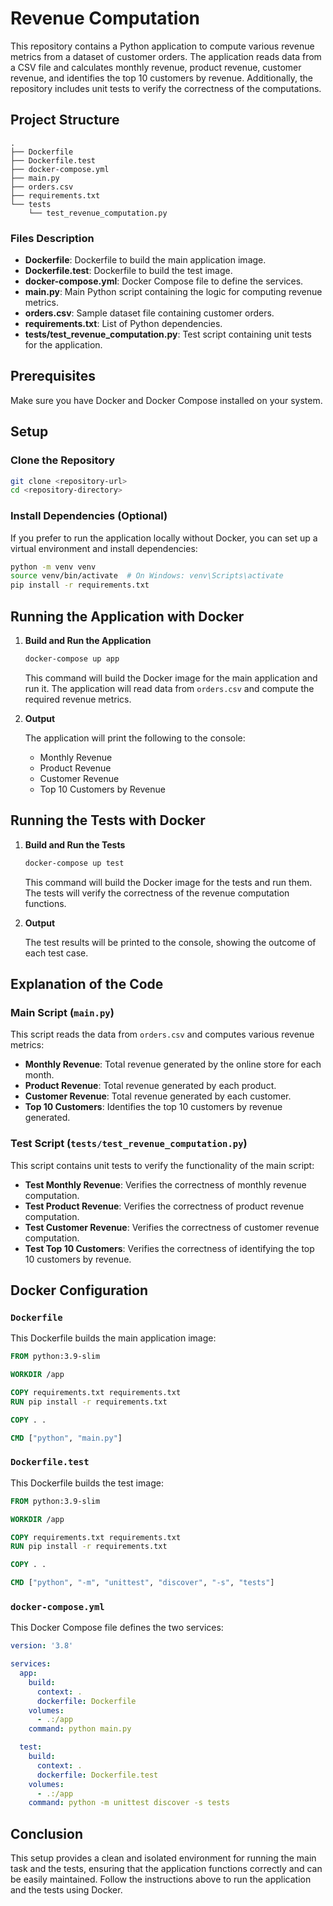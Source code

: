 # Revenue Computation

This repository contains a Python application to compute various revenue metrics from a dataset of customer orders. The application reads data from a CSV file and calculates monthly revenue, product revenue, customer revenue, and identifies the top 10 customers by revenue. Additionally, the repository includes unit tests to verify the correctness of the computations.

## Project Structure

```
.
├── Dockerfile
├── Dockerfile.test
├── docker-compose.yml
├── main.py
├── orders.csv
├── requirements.txt
└── tests
    └── test_revenue_computation.py
```

### Files Description

- **Dockerfile**: Dockerfile to build the main application image.
- **Dockerfile.test**: Dockerfile to build the test image.
- **docker-compose.yml**: Docker Compose file to define the services.
- **main.py**: Main Python script containing the logic for computing revenue metrics.
- **orders.csv**: Sample dataset file containing customer orders.
- **requirements.txt**: List of Python dependencies.
- **tests/test_revenue_computation.py**: Test script containing unit tests for the application.

## Prerequisites

Make sure you have Docker and Docker Compose installed on your system.

## Setup

### Clone the Repository

```sh
git clone <repository-url>
cd <repository-directory>
```

### Install Dependencies (Optional)

If you prefer to run the application locally without Docker, you can set up a virtual environment and install dependencies:

```sh
python -m venv venv
source venv/bin/activate  # On Windows: venv\Scripts\activate
pip install -r requirements.txt
```

## Running the Application with Docker

1. **Build and Run the Application**

   ```sh
   docker-compose up app
   ```

   This command will build the Docker image for the main application and run it. The application will read data from `orders.csv` and compute the required revenue metrics.

2. **Output**

   The application will print the following to the console:
   - Monthly Revenue
   - Product Revenue
   - Customer Revenue
   - Top 10 Customers by Revenue

## Running the Tests with Docker

1. **Build and Run the Tests**

   ```sh
   docker-compose up test
   ```

   This command will build the Docker image for the tests and run them. The tests will verify the correctness of the revenue computation functions.

2. **Output**

   The test results will be printed to the console, showing the outcome of each test case.

## Explanation of the Code

### Main Script (`main.py`)

This script reads the data from `orders.csv` and computes various revenue metrics:

- **Monthly Revenue**: Total revenue generated by the online store for each month.
- **Product Revenue**: Total revenue generated by each product.
- **Customer Revenue**: Total revenue generated by each customer.
- **Top 10 Customers**: Identifies the top 10 customers by revenue generated.

### Test Script (`tests/test_revenue_computation.py`)

This script contains unit tests to verify the functionality of the main script:

- **Test Monthly Revenue**: Verifies the correctness of monthly revenue computation.
- **Test Product Revenue**: Verifies the correctness of product revenue computation.
- **Test Customer Revenue**: Verifies the correctness of customer revenue computation.
- **Test Top 10 Customers**: Verifies the correctness of identifying the top 10 customers by revenue.

## Docker Configuration

### `Dockerfile`

This Dockerfile builds the main application image:

```dockerfile
FROM python:3.9-slim

WORKDIR /app

COPY requirements.txt requirements.txt
RUN pip install -r requirements.txt

COPY . .

CMD ["python", "main.py"]
```

### `Dockerfile.test`

This Dockerfile builds the test image:

```dockerfile
FROM python:3.9-slim

WORKDIR /app

COPY requirements.txt requirements.txt
RUN pip install -r requirements.txt

COPY . .

CMD ["python", "-m", "unittest", "discover", "-s", "tests"]
```

### `docker-compose.yml`

This Docker Compose file defines the two services:

```yaml
version: '3.8'

services:
  app:
    build:
      context: .
      dockerfile: Dockerfile
    volumes:
      - .:/app
    command: python main.py

  test:
    build:
      context: .
      dockerfile: Dockerfile.test
    volumes:
      - .:/app
    command: python -m unittest discover -s tests
```

## Conclusion

This setup provides a clean and isolated environment for running the main task and the tests, ensuring that the application functions correctly and can be easily maintained. Follow the instructions above to run the application and the tests using Docker.
```
